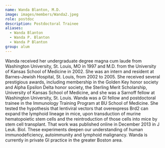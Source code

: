 ```yaml
---
name: Wanda Blanton, M.D.
image: images/members/Wanda2.jpeg
role: postdoc
description: Postdoctoral Trainee
aliases:
  - Wanda Blanton
  - Wanda P. Blanton
  - Wanda P Blanton
group: alum
---
```


Wanda received her undergraduate degree magna cum laude from Washington University, St. Louis, MO in 1997 and M.D. from the University of Kansas School of Medicine in 2002. She was an intern and resident at Barnes-Jewish Hospital, St. Louis, from 2002 to 2005. She received several prestigious awards, including membership in the Golden Key honor society and Alpha Epsilon Delta honor society, the Sterling Merit Scholarship, University of Kansas School of Medicine, and she was a Sarnoff fellow at Washington University, St. Louis. Wanda was a GI fellow and postdoctoral trainee in the Immunology Training Program at BU School of Medicine. She tested the hypothesis that lentiviral vectors that overexpress Brd2 can expand the lymphoid lineage in mice, upon transduction of murine hematopoietic stem cells and the reintroduction of those cells into mice by stem cell transplant. That work was published online in December 2013 in J Leuk. Biol. These experiments deepen our understanding of human immunodeficiency, autoimmunity and lymphoid malignancy. Wanda is currently in private GI practice in the greater Boston area.
